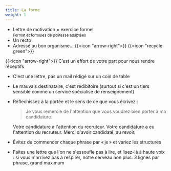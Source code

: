 ```yaml
---
title: La forme
weight: 1
---
```

- Lettre de motivation = exercice formel\
  <small>Format et formules de politesse adaptées</small>
- Un recto
- Adressé au bon organisme... {{<icon "arrow-right">}} {{<icon "recycle green">}}

{{<icon "arrow-right">}} C’est un effort de votre part pour nous rendre réceptifs

<aside class="notes">

- C'est une lettre, pas un mail rédigé sur un coin de table
- Le mauvais destinataire, c'est rédibitoire (surtout si c'est un tiers sensible
  comme un service spécialisé de renseignement)
- Réflechissez à la portée et le sens de ce que vous écrivez :

  > Je vous remercie de l'attention que vous voudrez bien porter à ma candidature.
  
  Votre candidature a l'attention du recruteur. Votre candidature a eu l'attention
  du recruteur. Merci d'avoir candidaté, au revoir.
- Évitez de commencer chaque phrase par «&#8239;je&#8239;» et variez les structures
- Faites une lettre que l'on ne s'essoufle pas à lire, et lisez-là à
  haute voix : si vous n'arrivez pas à respirer, notre cerveau non plus.
  3 lignes par phrase, grand maximum

</aside>
